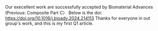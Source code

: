 Our execellent work are successfully accepted by Biomaterial Advances (Previous: Composite Part C）
Below is the doi:
https://doi.org/10.1016/j.bioadv.2024.214113
Thanks for everyone in out group's work, and this is my first Q1 article.
